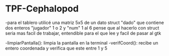 # TPF-Cephalopod
-para el tablero utilicé una matriz 5x5 de un dato struct "dado" que contiene dos enteros "jugador" 1 o 2 y "num" 1 al 6
pense que al hacerlo con struct seria mas facil de trabajar, entendible para el que lee y facil de pasar al gtk

-limpiarPantalla(): limpia la pantalla en la terminal
-verifCoord(): recibe un entero coordenada y verifica que este entre 1 y 5
